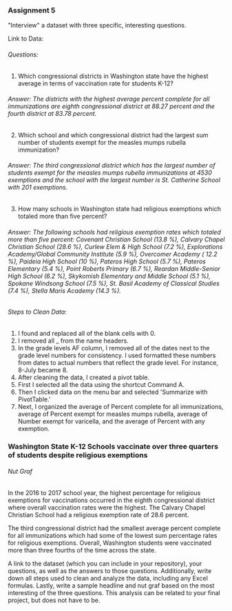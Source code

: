 ### Assignment 5


"Interview" a dataset with three specific, interesting questions.

Link to Data: 

###### Questions:

1. Which congressional districts in Washington state have the highest average in terms of vaccination rate for students K-12? 
###### Answer: The districts with the highest average percent complete for all immunizations are eighth congressional district at 88.27 percent and the fourth district at 83.78 percent. 

2. Which school and which congressional district had the largest sum number of students exempt for the measles mumps rubella immunization? 
###### Answer: The third congressional district which has the largest number of students exempt for the measles mumps rubella immunizations at 4530 exemptions and the school with the largest number is St. Catherine School with 201 exemptions. 

3. How many schools in Washington state had religious exemptions which totaled more than five percent? 
###### Answer: The following schools had religious exemption rates which totaled more than five percent: Covenant Christian School (13.8 %), Calvary Chapel Christian School (28.6 %), Curlew Elem & High School (7.2 %), Explorations Academy/Global Community Institute (5.9 %), Overcomer Academy ( 12.2 %), Paideia High School (10 %), Pateros High School (5.7 %), Pateros Elementary (5.4 %), Point Roberts Primary (6.7 %), Reardan Middle-Senior High School (6.2 %), Skykomish Elementary and Middle School (5.1 %), Spokane Windsong School (7.5 %), St. Basil Academy of Classical Studies (7.4 %), Stella Maris Academy (14.3 %). 

###### Steps to Clean Data: 

1. I found and replaced all of the blank cells with 0. 
2. I removed all _ from the name headers. 
3. In the grade levels AF column, I removed all of the dates next to the grade level numbers for consistency. I used formatted these numbers from dates to actual numbers that reflect the grade level. For instance, 8-July became 8. 
4. After cleaning the data, I created a pivot table.
5. First I selected all the data using the shortcut Command A.
6. Then I clicked data on the menu bar and selected 'Summarize with PivotTable.'
7. Next, I organized the average of Percent complete for all immunizations, average of Percent exempt for measles mumps rubella, average of Number exempt for varicella, and the average of Percent with any exemption. 

### Washington State K-12 Schools vaccinate over three quarters of students despite religious exemptions 

###### Nut Graf 

In the 2016 to 2017 school year, the highest percentage for religious exemptions for vaccinations occurred in the eighth congressional district where overall vaccination rates were the highest. The Calvary Chapel Christian School had a religious exemption rate of 28.6 percent. 

The third congressional district had the smallest average percent complete for all immunizations which had some of the lowest sum percentage rates for religious exemptions. Overall, Washington students were vaccinated more than three fourths of the time across the state. 

A link to the dataset (which you can include in your repository), your questions, as well as the answers to those questions.
Additionally, write down all steps used to clean and analyze the data, including any Excel formulas.
Lastly, write a sample headline and nut graf based on the most interesting of the three questions.
This analysis can be related to your final project, but does not have to be.

